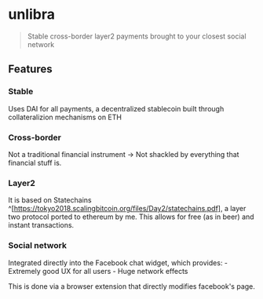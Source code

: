 # unlibra
> Stable cross-border layer2 payments brought to your closest social network

## Features
### Stable
Uses DAI for all payments, a decentralized stablecoin built through collateralizion mechanisms on ETH

### Cross-border
Not a traditional financial instrument -> Not shackled by everything that financial stuff is.

### Layer2
It is based on Statechains ^[https://tokyo2018.scalingbitcoin.org/files/Day2/statechains.pdf], a layer two protocol ported to ethereum by me. This allows for free (as in beer) and instant transactions.

### Social network
Integrated directly into the Facebook chat widget, which provides:
	- Extremely good UX for all users
	- Huge network effects

This is done via a browser extension that directly modifies facebook's page.
